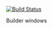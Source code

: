 [![Build Status](https://travis-ci.org/homdx/test-win-build.svg?branch=master)](https://travis-ci.org/homdx/test-win-build/)

Builder windows
